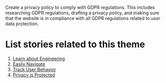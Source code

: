 Create a privacy policy to comply with GDPR regulations. This includes researching GDPR regulations, drafting a privacy policy, and making sure that the website is in compliance with all GDPR regulations related to user data protection.

# List stories related to this theme
1. [Learn about Engineering](stories/learn.md)
2. [Easily Navigate](stories/navigate.md)
3. [Track User Behavior](stories/analytics.md)
4. [Privacy is Protected](stories/privacy.md)
